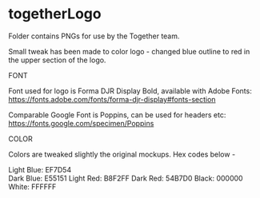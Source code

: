 # togetherLogo

Folder contains PNGs for use by the Together team.

Small tweak has been made to color logo - changed blue outline to red in the upper section of the logo.

FONT

Font used for logo is Forma DJR Display Bold, available with Adobe Fonts: https://fonts.adobe.com/fonts/forma-djr-display#fonts-section

Comparable Google Font is Poppins, can be used for headers etc: https://fonts.google.com/specimen/Poppins

COLOR

Colors are tweaked slightly the original mockups. Hex codes below -

Light Blue: EF7D54	
Dark Blue: E55151
Light Red: B8F2FF
Dark Red: 54B7D0
Black: 000000
White: FFFFFF
